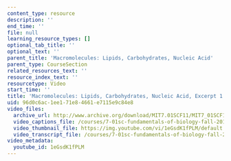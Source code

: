 ```yaml
---
content_type: resource
description: ''
end_time: ''
file: null
learning_resource_types: []
optional_tab_title: ''
optional_text: ''
parent_title: 'Macromolecules: Lipids, Carbohydrates, Nucleic Acid'
parent_type: CourseSection
related_resources_text: ''
resource_index_text: ''
resourcetype: Video
start_time: ''
title: 'Macromolecules: Lipids, Carbohydrates, Nucleic Acid, Excerpt 1'
uid: 96d0c6ac-1ee1-71e8-4661-e7115e9c84e8
video_files:
  archive_url: http://www.archive.org/download/MIT7.01SCF11/MIT7_01SCF11_track19_300k.mp4
  video_captions_file: /courses/7-01sc-fundamentals-of-biology-fall-2011/c8817f6dfba054408547d069e1f13056_1eGsdK1fPLM.vtt
  video_thumbnail_file: https://img.youtube.com/vi/1eGsdK1fPLM/default.jpg
  video_transcript_file: /courses/7-01sc-fundamentals-of-biology-fall-2011/714454359fded8aa3fa9d4eec6378c8c_1eGsdK1fPLM.pdf
video_metadata:
  youtube_id: 1eGsdK1fPLM
---
```

